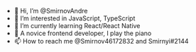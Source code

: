 - 👋 Hi, I’m @SmirnovAndre
- 👀 I’m interested in JavaScript, TypeScript
- 🌱 I’m currently learning React/React Native
- 💞️ A novice frontend developer, I play the piano
- 📫 How to reach me @Smirnov46172832 and Smirnyi#2144

<!---
SmirnovAndre/SmirnovAndre is a ✨ special ✨ repository because its `README.md` (this file) appears on your GitHub profile.
You can click the Preview link to take a look at your changes.
--->
